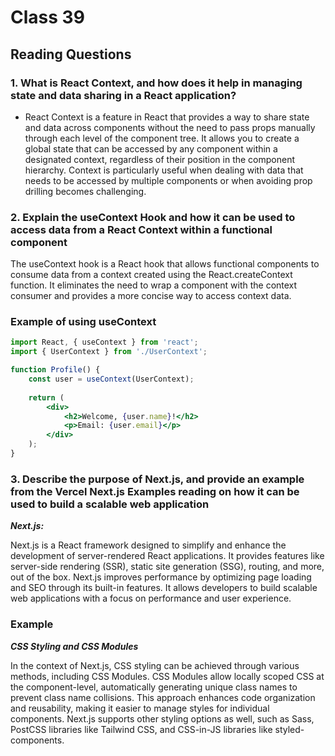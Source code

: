 # Class 39

## Reading  Questions

### 1. What is React Context, and how does it help in managing state and data sharing in a React application?

* React Context is a feature in React that provides a way to share state and data across components without the need to pass props manually through each level of the component tree. It allows you to create a global state that can be accessed by any component within a designated context, regardless of their position in the component hierarchy. Context is particularly useful when dealing with data that needs to be accessed by multiple components or when avoiding prop drilling becomes challenging.

### 2. Explain the useContext Hook and how it can be used to access data from a React Context within a functional component

The useContext hook is a React hook that allows functional components to consume data from a context created using the React.createContext function. It eliminates the need to wrap a component with the context consumer and provides a more concise way to access context data.

### Example of using useContext

```jsx
import React, { useContext } from 'react';
import { UserContext } from './UserContext';

function Profile() {
    const user = useContext(UserContext);
    
    return (
        <div>
            <h2>Welcome, {user.name}!</h2>
            <p>Email: {user.email}</p>
        </div>
    );
}
```

### 3. Describe the purpose of Next.js, and provide an example from the Vercel Next.js Examples reading on how it can be used to build a scalable web application

***Next.js:***

Next.js is a React framework designed to simplify and enhance the development of server-rendered React applications. It provides features like server-side rendering (SSR), static site generation (SSG), routing, and more, out of the box. Next.js improves performance by optimizing page loading and SEO through its built-in features. It allows developers to build scalable web applications with a focus on performance and user experience.

### Example

***CSS Styling and CSS Modules***

In the context of Next.js, CSS styling can be achieved through various methods, including CSS Modules. CSS Modules allow locally scoped CSS at the component-level, automatically generating unique class names to prevent class name collisions. This approach enhances code organization and reusability, making it easier to manage styles for individual components. Next.js supports other styling options as well, such as Sass, PostCSS libraries like Tailwind CSS, and CSS-in-JS libraries like styled-components.
